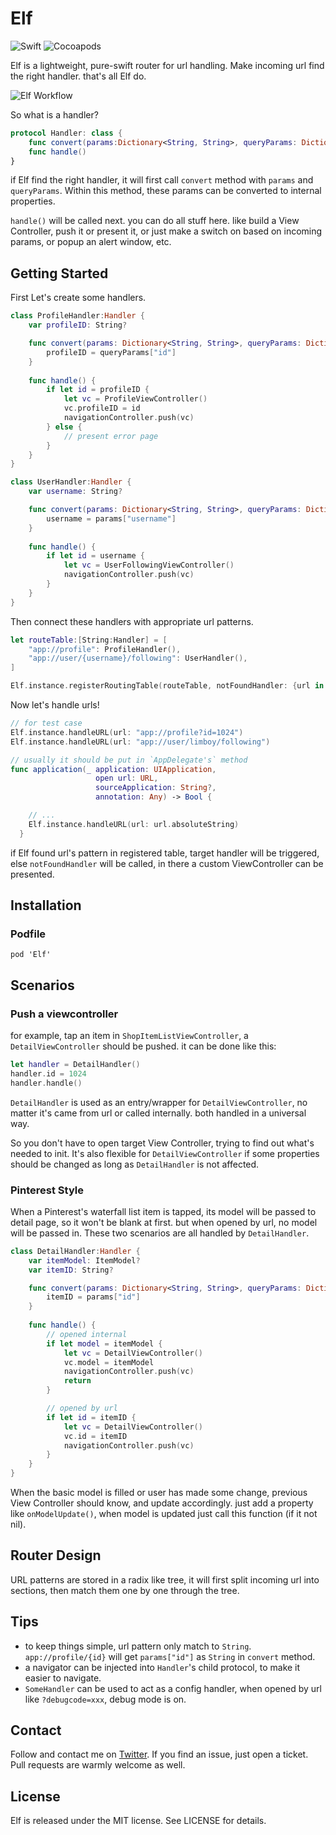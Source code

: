 # Elf

![Swift](https://img.shields.io/badge/Swift-4.2-orange.svg)
![Cocoapods](https://img.shields.io/cocoapods/v/Elf.svg?style=flat)

Elf is a lightweight, pure-swift router for url handling. Make incoming url find the right handler. that's all Elf do.

![Elf Workflow](https://user-images.githubusercontent.com/35974/52165604-eb8ebf80-273d-11e9-8786-d344f605ff9b.png)

So what is a handler?

```swift
protocol Handler: class {
    func convert(params:Dictionary<String, String>, queryParams: Dictionary<String, String>)
    func handle()
}
```

if Elf find the right handler, it will first call `convert` method with `params` and `queryParams`. Within this method, these params can be converted to internal properties.

`handle()` will be called next. you can do all stuff here. like build a View Controller, push it or present it, or just make a switch on based on incoming params, or popup an alert window, etc. 

## Getting Started

First Let's create some handlers.

```swift
class ProfileHandler:Handler {
	var profileID: String?

	func convert(params: Dictionary<String, String>, queryParams: Dictionary<String, String>) {
		profileID = queryParams["id"]
	}
	
	func handle() {
		if let id = profileID {
			let vc = ProfileViewController()
			vc.profileID = id
			navigationController.push(vc)
		} else {
			// present error page
		}
	}
}

class UserHandler:Handler {
	var username: String?

	func convert(params: Dictionary<String, String>, queryParams: Dictionary<String, String>) {
		username = params["username"]
	}
	
	func handle() {
		if let id = username {
			let vc = UserFollowingViewController()
			navigationController.push(vc)
		}
	}
}
```

Then connect these handlers with appropriate url patterns.

```swift
let routeTable:[String:Handler] = [
	"app://profile": ProfileHandler(),
	"app://user/{username}/following": UserHandler(),
]

Elf.instance.registerRoutingTable(routeTable, notFoundHandler: {url in print("\(url) not found")})
```

Now let's handle urls!

```swift
// for test case
Elf.instance.handleURL(url: "app://profile?id=1024")
Elf.instance.handleURL(url: "app://user/limboy/following")

// usually it should be put in `AppDelegate's` method
func application(_ application: UIApplication,
                   open url: URL,
                   sourceApplication: String?,
                   annotation: Any) -> Bool {

	// ...
	Elf.instance.handleURL(url: url.absoluteString)
  }
```

if Elf found url's pattern in registered table, target handler will be triggered, else `notFoundHandler` will be called, in there a custom ViewController can be presented.

## Installation

### Podfile

```
pod 'Elf'
```

## Scenarios

### Push a viewcontroller

for example, tap an item in `ShopItemListViewController`, a `DetailViewController` should be pushed. it can be done like this:

```swift
let handler = DetailHandler()
handler.id = 1024
handler.handle()
```

`DetailHandler` is used as an entry/wrapper for `DetailViewController`, no matter it's came from url or called internally. both handled in a universal way.

So you don't have to open target View Controller, trying to find out what's needed to init. It's also flexible for `DetailViewController` if some properties should be changed as long as `DetailHandler` is not affected.

### Pinterest Style

When a Pinterest's waterfall list item is tapped, its model will be passed to detail page, so it won't be blank at first. but when opened by url, no model will be passed in. These two scenarios are all handled by `DetailHandler`.

```swift
class DetailHandler:Handler {
	var itemModel: ItemModel?
	var itemID: String?

	func convert(params: Dictionary<String, String>, queryParams: Dictionary<String, String>) {
		itemID = params["id"]
	}
	
	func handle() {
		// opened internal
		if let model = itemModel {
			let vc = DetailViewController()
			vc.model = itemModel
			navigationController.push(vc)
			return
		}

		// opened by url
		if let id = itemID {
			let vc = DetailViewController()
			vc.id = itemID
			navigationController.push(vc)
		}
	}
}
```

When the basic model is filled or user has made some change, previous View Controller should know, and update accordingly. just add a property like `onModelUpdate()`, when model is updated just call this function (if it not nil).

## Router Design
URL patterns are stored in a radix like tree, it will first split incoming url into sections, then match them one by one through the tree. 

## Tips
* to keep things simple, url pattern only match to `String`. `app://profile/{id}` will get `params["id"]` as `String` in `convert` method.
* a navigator can be injected into `Handler`'s child protocol, to make it easier to navigate.
* `SomeHandler` can be used to act as a config handler, when opened by url like `?debugcode=xxx`, debug mode is on.

## Contact

Follow and contact me on [Twitter](https://twitter.com/lzyy). If you find an issue, just open a ticket. Pull requests are warmly welcome as well.

## License

Elf is released under the MIT license. See LICENSE for details.



